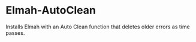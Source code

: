 # Elmah-AutoClean
Installs Elmah with an Auto Clean function that deletes older errors as time passes. 



